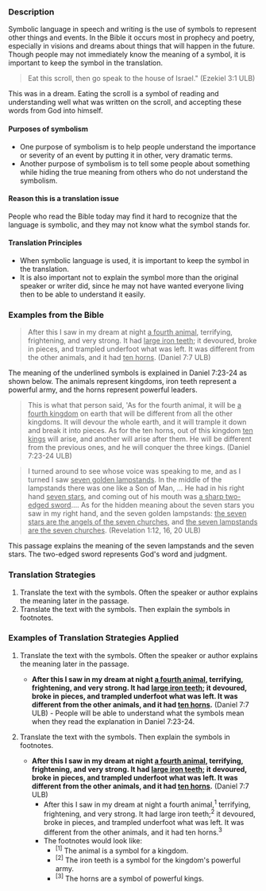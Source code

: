 

### Description

Symbolic language in speech and writing is the use of symbols to represent other things and events. In the Bible it occurs most in prophecy and poetry, especially in visions and dreams about things that will happen in the future. Though people may not immediately know the meaning of a symbol, it is important to keep the symbol in the translation.

>Eat this scroll, then go speak to the house of Israel." (Ezekiel 3:1 ULB)

This was in a dream. Eating the scroll is a symbol of reading and understanding well what was written on the scroll, and accepting these words from God into himself.

#### Purposes of symbolism

- One purpose of symbolism is to help people understand the importance or severity of an event by putting it in other, very dramatic terms.
- Another purpose of symbolism is to tell some people about something while hiding the true meaning from others who do not understand the symbolism.

#### Reason this is a translation issue
People who read the Bible today may find it hard to recognize that the language is symbolic, and they may not know what the symbol stands for.

#### Translation Principles

- When symbolic language is used, it is important to keep the symbol in the translation.
- It is also important not to explain the symbol more than the original speaker or writer did, since he may not have wanted everyone living then to be able to understand it easily.

### Examples from the Bible

>After this I saw in my dream at night <u>a fourth animal</u>, terrifying, frightening, and very strong. It had <u>large iron teeth</u>; it devoured, broke in pieces, and trampled underfoot what was left. It was different from the other animals, and it had <u>ten horns</u>. (Daniel 7:7 ULB)

The meaning of the underlined symbols is explained in Daniel 7:23-24 as shown below. The animals represent kingdoms, iron teeth represent a powerful army, and the horns represent powerful leaders.

>This is what that person said, 'As for the fourth animal, it will be <u>a fourth kingdom</u>  on earth that will be different from all the other kingdoms. It will devour the whole earth, and it will trample it down and break it into pieces. As for the ten horns, out of this kingdom <u>ten kings</u>  will arise, and another will arise after them. He will be different from the previous ones, and he will conquer the three kings. (Daniel 7:23-24 ULB)

<blockquote>I turned around to see whose voice was speaking to me, and as I turned I saw <u>seven golden lampstands</u>. In the middle of the lampstands there was one like a Son of Man, … He had in his right hand <u>seven stars</u>, and coming out of his mouth was <u>a sharp two-edged sword</u>…. As for the hidden meaning about the seven stars you saw in my right hand, and the seven golden lampstands: <u>the seven stars are the angels of the seven churches</u>, and <u>the seven lampstands are the seven churches</u>. (Revelation 1:12, 16, 20 ULB) </blockquote>

This passage explains the meaning of the seven lampstands and the seven stars. The two-edged sword represents God's word and judgment.

### Translation Strategies

1. Translate the text with the symbols. Often the speaker or author explains the meaning later in the passage.
1. Translate the text with the symbols. Then explain the symbols in footnotes.

### Examples of Translation Strategies Applied

1. Translate the text with the symbols. Often the speaker or author explains the meaning later in the passage.

    * **After this I saw in my dream at night <u>a fourth animal</u>, terrifying, frightening, and very strong. It had <u>large iron teeth</u>; it devoured, broke in pieces, and trampled underfoot what was left. It was different from the other animals, and it had <u>ten horns</u>.**  (Daniel 7:7 ULB) - People will be able to understand what the symbols mean when they read the explanation in Daniel 7:23-24.

1. Translate the text with the symbols. Then explain the symbols in footnotes.

    * **After this I saw in my dream at night <u>a fourth animal</u>, terrifying, frightening, and very strong. It had <u>large iron teeth</u>; it devoured, broke in pieces, and trampled underfoot what was left. It was different from the other animals, and it had <u>ten horns</u>.**  (Daniel 7:7 ULB)
        * After this I saw in my dream at night a fourth animal,<sup>1</sup>   terrifying, frightening, and very strong. It had large iron teeth;<sup>2</sup>   it devoured, broke in pieces, and trampled underfoot what was left. It was different from the other animals, and it had ten horns.<sup>3</sup>
        * The footnotes would look like:
            * <sup>[1]</sup>  The animal is a symbol for a kingdom.
            * <sup>[2]</sup>  The iron teeth is a symbol for the kingdom's powerful army.
            * <sup>[3]</sup>  The horns are a symbol of powerful kings.


